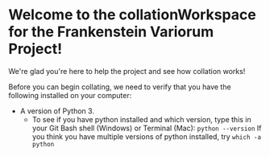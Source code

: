 # Welcome to the collationWorkspace for the Frankenstein Variorum Project!
We're glad you're here to help the project and see how collation works! 

Before you can begin collating, we need to verify that you have the following installed on your computer:

* A version of Python 3. 
    * To see if you have python installed and which version, type this in your Git Bash shell (Windows) or Terminal (Mac):
       `python --version`
     If you think you have multiple versions of python installed, try 
       `which -a python`
       

